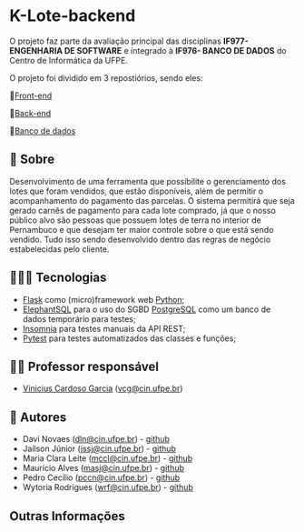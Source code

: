 # K-Lote-backend

O projeto faz parte da avaliação principal das disciplinas **IF977- ENGENHARIA DE SOFTWARE** e integrado à **IF976- BANCO DE DADOS** do Centro de Informática da UFPE. 

O projeto foi dividido em 3 repostiórios, sendo eles:

📌[Front-end](https://github.com/Jailsonsdsj/projeto-ES-front)

📌[Back-end](https://github.com/k-lote/klote-backend)

📌[Banco de dados](https://github.com/wytoriaa/loteamento-prjt-bd)

## 📑 Sobre
Desenvolvimento de uma ferramenta que possibilite o gerenciamento dos lotes que foram vendidos, que estão disponíveis, além de permitir o acompanhamento do pagamento das parcelas. O sistema permitirá que seja gerado carnês de pagamento para cada lote comprado, já que o nosso público alvo são pessoas que possuem lotes de terra no interior de Pernambuco e que desejam ter maior controle sobre o que está sendo vendido. Tudo isso sendo desenvolvido dentro das regras de negócio estabelecidas pelo cliente.

## 👩🏽‍💻 Tecnologias
- [Flask](https://flask.palletsprojects.com/en/2.2.x/) como (micro)framework web [Python](https://docs.python.org/3/);
- [ElephantSQL](https://www.elephantsql.com/docs/index.html) para o uso do SGBD [PostgreSQL](https://www.postgresql.org/docs/) como um banco de dados temporário para testes;
- [Insomnia](https://docs.insomnia.rest/insomnia/get-started) para testes manuais da API REST;
- [Pytest](https://docs.pytest.org/en/7.1.x/) para testes automatizados das classes e funções;


## 👨‍🏫 Professor responsável

- [Vinicius Cardoso Garcia](https://viniciusgarcia.me/) (vcg@cin.ufpe.br)

## 👥 Autores
- Davi Novaes (dln@cin.ufpe.br) - [github](https://github.com/davinovaes)
- Jaílson Júnior (jssj@cin.ufpe.br) - [github](https://github.com/Jailsonsdsj)
- Maria Clara Leite (mccl@cin.ufpe.br) - [github](https://github.com/claraleite)
- Maurício Alves (masj@cin.ufpe.br) - [github](https://github.com/1-mauricio)
- Pedro Cecílio (pccn@cin.ufpe.br) - [github](https://github.com/pedroceciliocn)
- Wytoria Rodrigues (wrf@cin.ufpe.br) - [github](https://github.com/wytoriaa)

## Outras Informações

